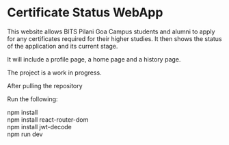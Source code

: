 # Certificate Status WebApp

This website allows BITS Pilani Goa Campus students and alumni to apply for any certificates required for their higher studies. It then shows the status of the application and its current stage.  

It will include a profile page, a home page and a history page.  

The project is a work in progress.  

After pulling the repository  

Run the following:  

npm install  
npm install react-router-dom  
npm install jwt-decode  
npm run dev  
